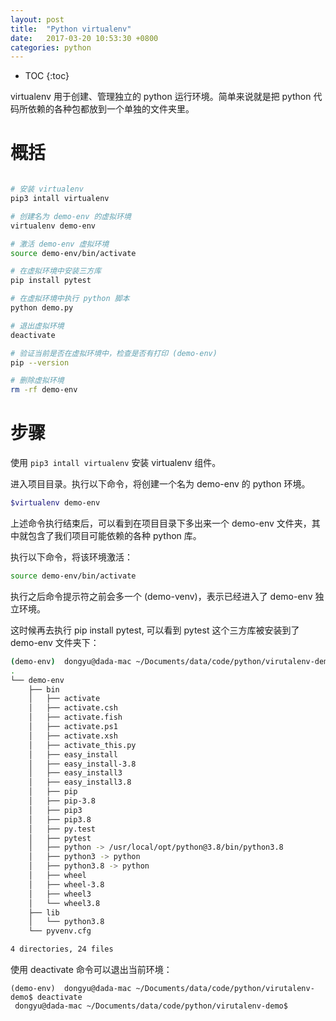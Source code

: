 ```yaml
---
layout: post
title:  "Python virtualenv"
date:   2017-03-20 10:53:30 +0800
categories: python
---
```


* TOC
{:toc}

virtualenv 用于创建、管理独立的 python 运行环境。简单来说就是把 python 代码所依赖的各种包都放到一个单独的文件夹里。

# 概括

```bash

# 安装 virtualenv
pip3 intall virtualenv

# 创建名为 demo-env 的虚拟环境
virtualenv demo-env

# 激活 demo-env 虚拟环境
source demo-env/bin/activate

# 在虚拟环境中安装三方库
pip install pytest

# 在虚拟环境中执行 python 脚本 
python demo.py

# 退出虚拟环境
deactivate

# 验证当前是否在虚拟环境中，检查是否有打印 (demo-env)
pip --version

# 删除虚拟环境
rm -rf demo-env
```

# 步骤

使用 `pip3 intall virtualenv` 安装 virtualenv 组件。

进入项目目录。执行以下命令，将创建一个名为 demo-env 的 python 环境。

```bash
$virtualenv demo-env
```

上述命令执行结束后，可以看到在项目目录下多出来一个 demo-env 文件夹，其中就包含了我们项目可能依赖的各种 python 库。

执行以下命令，将该环境激活：

```bash
source demo-env/bin/activate
```

执行之后命令提示符之前会多一个 (demo-venv)，表示已经进入了 demo-env 独立环境。

这时候再去执行 pip install pytest, 可以看到 pytest 这个三方库被安装到了 demo-env 文件夹下：

```bash
(demo-env)  dongyu@dada-mac ~/Documents/data/code/python/virutalenv-demo$ tree -L 3
.
└── demo-env
    ├── bin
    │   ├── activate
    │   ├── activate.csh
    │   ├── activate.fish
    │   ├── activate.ps1
    │   ├── activate.xsh
    │   ├── activate_this.py
    │   ├── easy_install
    │   ├── easy_install-3.8
    │   ├── easy_install3
    │   ├── easy_install3.8
    │   ├── pip
    │   ├── pip-3.8
    │   ├── pip3
    │   ├── pip3.8
    │   ├── py.test
    │   ├── pytest
    │   ├── python -> /usr/local/opt/python@3.8/bin/python3.8
    │   ├── python3 -> python
    │   ├── python3.8 -> python
    │   ├── wheel
    │   ├── wheel-3.8
    │   ├── wheel3
    │   └── wheel3.8
    ├── lib
    │   └── python3.8
    └── pyvenv.cfg

4 directories, 24 files
```

使用 deactivate 命令可以退出当前环境：

```
(demo-env)  dongyu@dada-mac ~/Documents/data/code/python/virutalenv-demo$ deactivate
 dongyu@dada-mac ~/Documents/data/code/python/virutalenv-demo$
```
